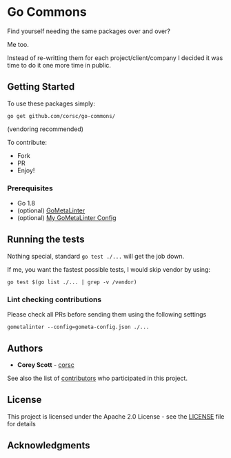 # Go Commons

Find yourself needing the same packages over and over?

Me too.

Instead of re-writting them for each project/client/company I decided it was time to do it one more time in public.

## Getting Started

To use these packages simply:
```
go get github.com/corsc/go-commons/
```
(vendoring recommended)

To contribute:

* Fork
* PR
* Enjoy!

### Prerequisites

* Go 1.8
* (optional) [GoMetaLinter](https://github.com/alecthomas/gometalinter)
* (optional) [My GoMetaLinter Config](https://raw.githubusercontent.com/corsc/PersonalTools/master/go-scripts/gometa-config.json)

## Running the tests

Nothing special, standard `go test ./...` will get the job down.

If me, you want the fastest possible tests, I would skip vendor by using:
```
go test $(go list ./... | grep -v /vendor)
```

### Lint checking contributions

Please check all PRs before sending them using the following settings

```
gometalinter --config=gometa-config.json ./...
```

## Authors

* **Corey Scott** - [corsc](https://github.com/corsc)

See also the list of [contributors](https://github.com/your/project/contributors) who participated in this project.

## License

This project is licensed under the Apache 2.0 License - see the [LICENSE](LICENSE) file for details

## Acknowledgments

